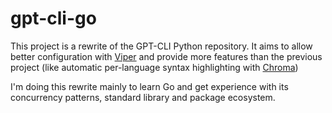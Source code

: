 # gpt-cli-go

This project is a rewrite of the GPT-CLI Python repository. It aims to allow better configuration with [Viper](https://github.com/spf13/viper) and provide more features than the previous project (like automatic per-language syntax highlighting with [Chroma](https://github.com/alecthomas/chroma#identifying-the-language))

I'm doing this rewrite mainly to learn Go and get experience with its concurrency patterns, standard library and package ecosystem.
